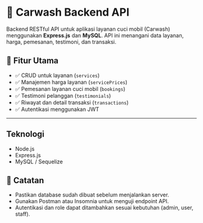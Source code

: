 # 🚗 Carwash Backend API

Backend RESTful API untuk aplikasi layanan cuci mobil (Carwash) menggunakan **Express.js** dan **MySQL**. API ini menangani data layanan, harga, pemesanan, testimoni, dan transaksi.

## 📁 Fitur Utama

- ✅ CRUD untuk layanan (`services`)
- ✅ Manajemen harga layanan (`servicePrices`)
- ✅ Pemesanan layanan cuci mobil (`bookings`)
- ✅ Testimoni pelanggan (`testimonials`)
- ✅ Riwayat dan detail transaksi (`transactions`)
- ✅ Autentikasi menggunakan JWT

---

## Teknologi

- Node.js
- Express.js
- MySQL / Sequelize

## 📌 Catatan

- Pastikan database sudah dibuat sebelum menjalankan server.
- Gunakan Postman atau Insomnia untuk menguji endpoint API.
- Autentikasi dan role dapat ditambahkan sesuai kebutuhan (admin, user, staff).
